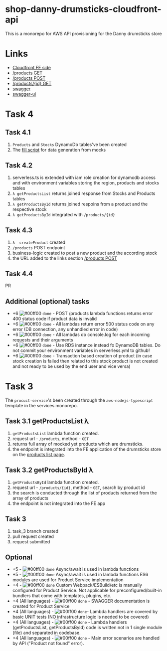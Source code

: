 # shop-danny-drumsticks-cloudfront-api

This is a monorepo for AWS API provisioning for the Danny drumsticks store

# Links

-   [Cloudfront FE side](https://d2d25cyeqtftsg.cloudfront.net/)
-   [/products GET](https://xun888d5wf.execute-api.eu-west-1.amazonaws.com/dev/products)
-   [/products POST](https://xun888d5wf.execute-api.eu-west-1.amazonaws.com/dev/products)
-   [/products/{id} GET](https://xun888d5wf.execute-api.eu-west-1.amazonaws.com/dev/products/m6Gkc19AVw)
-   [swagger](https://eqkv6cw9rf.execute-api.eu-west-1.amazonaws.com/swagger.json)
-   [swagger-ui](https://eqkv6cw9rf.execute-api.eu-west-1.amazonaws.com/swagger)
# Task 4

## Task 4.1
1. `Products` and `Stocks` DynamoDb tables've been created
2. The [fill script](./services/product-service/src/db/dynamodb-fill.mjs) for data generation from mocks

## Task 4.2
1. serverless.ts is extended with iam role creation for dynamodb access and with environment variables storing the region, products and stocks tables
2. `λ getProductsList` returns joined response from Stocks and Products tables
3. `λ getProductsById` returns joined respoins from a product and the respective stock
4. `λ getProductsById` integrated with `/products/{id}`

## Task 4.3
1. `λ  createProduct` created
2. `/products` POST endpoint
3. business-logic created to post a new product and the according stock 
4. the URL added to the links section [/products POST](https://xun888d5wf.execute-api.eu-west-1.amazonaws.com/dev/products)

## Task 4.4
PR 

## Additional (optional) tasks
- +6 ![#00ff00](https://placehold.co/15x15/00ff00/00ff00.png) `done` -  POST /products lambda functions returns error 400 status code if product data is invalid
- +6 ![#00ff00](https://placehold.co/15x15/00ff00/00ff00.png) `done`  - All lambdas return error 500 status code on any error (DB connection, any unhandled error in code)
- +6 ![#00ff00](https://placehold.co/15x15/00ff00/00ff00.png) `done` - All lambdas do console.log for each incoming requests and their arguments
- +6 ![#00ff00](https://placehold.co/15x15/00ff00/00ff00.png) `done` - Use RDS instance instead fo DynamoDB tables. Do not commit your environment variables in serverless.yml to github!
- +6 ![#00ff00](https://placehold.co/15x15/00ff00/00ff00.png) `done` - Transaction based creation of product (in case stock creation is failed then related to this stock product is not created and not ready to be used by the end user and vice versa)

# Task 3

The `procuct-service`'s been created through the `aws-nodejs-typescript` template in the services monorepo.



## Task 3.1 getProductsList λ

1. `getProductsList` lambda function created.
2. request url - `/products`, method - `GET `
3. returns full array of mocked yet products which are drumsticks.
4. the endpoint is integrated into the FE application of the drumsticks store on the [products list page](https://d2d25cyeqtftsg.cloudfront.net/).

## Task 3.2 getProductsById λ

1. `getProductsById` lambda function created.
2. request url - `/products/{id}`, method - `GET`, search by product id
3. the search is conducted through the list of products returned from the array of products
4. the endpoint is not integrated into the FE app

## Task 3

1. task_3 branch created
2. pull request created
3. request submitted

## Optional

-   +5 - ![#00ff00](https://placehold.co/15x15/00ff00/00ff00.png) `done` Async/await is used in lambda functions
-   +5 - ![#00ff00](https://placehold.co/15x15/00ff00/00ff00.png) `done` Async/await is used in lambda functions ES6 modules are used for Product Service implementation
-   +4 - ![#00ff00](https://placehold.co/15x15/00ff00/00ff00.png) `done` Custom Webpack/ESBuild/etc is manually configured for Product Service. Not applicable for preconfigured/built-in bundlers that come with templates, plugins, etc.
-   +4 (All languages) - ![#00ff00](https://placehold.co/15x15/00ff00/00ff00.png) `done` - SWAGGER documentation is created for Product Service
-   +4 (All languages) - ![#00ff00](https://placehold.co/15x15/00ff00/00ff00.png) `done`- Lambda handlers are covered by basic UNIT tests (NO infrastructure logic is needed to be covered)
-   +4 (All languages) - ![#00ff00](https://placehold.co/15x15/00ff00/00ff00.png) `done` - Lambda handlers (getProductsList, getProductsById) code is written not in 1 single module (file) and separated in codebase.
-   +4 (All languages) - ![#00ff00](https://placehold.co/15x15/00ff00/00ff00.png) `done` - Main error scenarios are handled by API ("Product not found" error).
